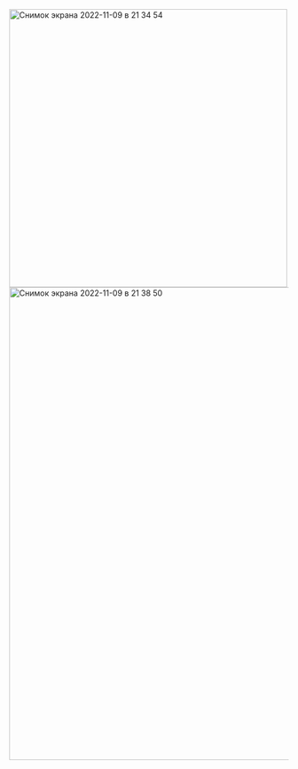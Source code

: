 <img width="501" alt="Снимок экрана 2022-11-09 в 21 34 54" src="https://user-images.githubusercontent.com/104140571/200924568-3c462fa8-26da-4a56-b451-ef199b2868d2.png">
<img width="852" alt="Снимок экрана 2022-11-09 в 21 38 50" src="https://user-images.githubusercontent.com/104140571/200925251-1675381c-dc44-4854-8391-6b97b66a8449.png">
